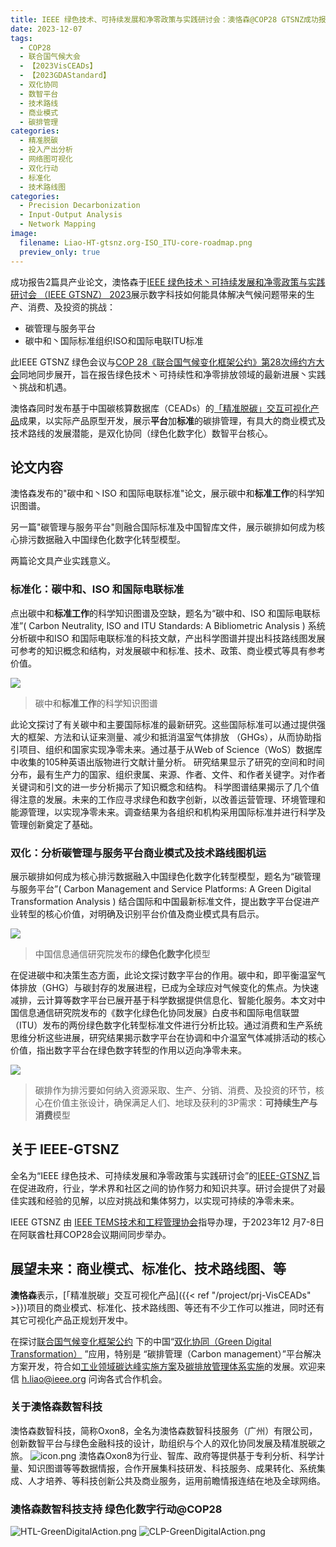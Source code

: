 ```yaml
---
title: IEEE 绿色技术、可持续发展和净零政策与实践研讨会：澳恪森@COP28 GTSNZ成功报告2篇产业论文
date: 2023-12-07
tags:
  - COP28
  - 联合国气候大会
  - 【2023VisCEADs】
  - 【2023GDAStandard】
  - 双化协同
  - 数智平台
  - 技术路线
  - 商业模式
  - 碳排管理
categories:
  - 精准脱碳
  - 投入产出分析
  - 网络图可视化
  - 双化行动
  - 标准化
  - 技术路线图
categories:
  - Precision Decarbonization
  - Input-Output Analysis
  - Network Mapping
image:
  filename: Liao-HT-gtsnz.org-ISO_ITU-core-roadmap.png
  preview_only: true
---
```

成功报告2篇具产业论文，澳恪森于[IEEE 绿色技术丶可持续发展和净零政策与实践研讨会 （IEEE GTSNZ） 2023](https://gtsnz.org/)展示数字科技如何能具体解决气候问题带来的生产、消费、及投资的挑战：

* 碳管理与服务平台
* 碳中和丶国际标准组织ISO和国际电联ITU标准

此IEEE GTSNZ 绿色会议与[COP 28《联合国气候变化框架公约》第28次缔约方大会](https://www.mee.gov.cn/xxgk/hjyw/202311/t20231101_1044710.shtml)同地同步展开，旨在报告绿色技术丶可持续性和净零排放领域的最新进展丶实践丶挑战和机遇。

澳恪森同时发布基于中国碳核算数据库（CEADs）的[「精准脱碳」交互可视化产品](./project/prj-VisCEADs)成果，以实际产品原型开发，展示**平台**加**标准**的碳排管理，有具大的商业模式及技术路线的发展潜能，是双化协同（绿色化数字化）数智平台核心。

<!--more-->

## 论文内容

澳恪森发布的"碳中和丶ISO 和国际电联标准"论文，展示碳中和**标准工作**的科学知识图谱。

另一篇"碳管理与服务平台"则融合国际标准及中国智库文件，展示碳排如何成为核心排污数据融入中国绿色化数字化转型模型。

两篇论文具产业实践意义。

### 标准化：碳中和、ISO 和国际电联标准

点出碳中和**标准工作**的科学知识图谱及空缺，题名为“碳中和、ISO 和国际电联标准”( Carbon Neutrality, ISO and ITU Standards: A Bibliometric Analysis ) 系统分析碳中和ISO 和国际电联标准的科技文献，产出科学图谱并提出科技路线图发展可参考的知识概念和结构，对发展碳中和标准、技术、政策、商业模式等具有参考价值。

![](Liao-HT-gtsnz.org-ISO_ITU-core-roadmap.png)
> 碳中和**标准工作**的科学知识图谱

此论文探讨了有关碳中和主要国际标准的最新研究。这些国际标准可以通过提供强大的框架、方法和认证来测量、减少和抵消温室气体排放 （GHGs），从而协助指引项目、组织和国家实现净零未来。通过基于从Web of Science（WoS）数据库中收集的105种英语出版物进行文献计量分析。 研究结果显示了研究的空间和时间分布，最有生产力的国家、组织隶属、来源、作者、文件、和作者关键字。对作者关键词和引文的进一步分析揭示了知识概念和结构。 科学图谱结果揭示了几个值得注意的发展。未来的工作应寻求绿色和数字创新，以改善运营管理、环境管理和能源管理，以实现净零未来。调查结果为各组织和机构采用国际标准并进行科学及管理创新奠定了基础。


### 双化：分析碳管理与服务平台商业模式及技术路线图机运

展示碳排如何成为核心排污数据融入中国绿色化数字化转型模型，题名为“碳管理与服务平台”( Carbon Management and Service Platforms: A Green Digital Transformation Analysis ) 结合国际和中国最新标准文件，提出数字平台促进产业转型的核心价值，对明确及识别平台价值及商业模式具有启示。

![](Liao-HT-gtsnz.org-Carbon_Management_Platforms_CAICT_Dual_Model.jpg)
> 中国信息通信研究院发布的**绿色化数字化**模型


在促进碳中和决策生态方面，此论文探讨数字平台的作用。碳中和，即平衡温室气体排放（GHG）与碳封存的发展进程，已成为全球应对气候变化的焦点。为快速减排，云计算等数字平台已展开基于科学数据提供信息化、智能化服务。本文对中国信息通信研究院发布的《数字化绿色化协同发展》白皮书和国际电信联盟（ITU）发布的两份绿色数字化转型标准文件进行分析比较。通过消费和生产系统思维分析这些进展，研究结果揭示数字平台在协调和中介温室气体减排活动的核心价值，指出数字平台在绿色数字转型的作用以迈向净零未来。


![](Liao-HT-gtsnz.org-Carbon_Management_Platforms_core_conceptual_map.jpg)
> 碳排作为排污要如何纳入资源采取、生产、分销、消费、及投资的环节，核心在价值主张设计，确保满足人们、地球及获利的3P需求：**可持续生产与消费**模型

## 关于 IEEE-GTSNZ 
全名为“IEEE 绿色技术、可持续发展和净零政策与实践研讨会”的[IEEE-GTSNZ  ](https://gtsnz.org/)旨在促进政府，行业，学术界和社区之间的协作努力和知识共享。研讨会提供了对最佳实践和经验的见解，以应对挑战和集体努力，以实现可持续的净零未来。   

IEEE GTSNZ 由 [IEEE TEMS技术和工程管理协会](https://www.ieee-tems.org)指导办理，于2023年12 月7-8日在阿联酋杜拜COP28会议期间同步举办。

## 展望未来：商业模式、标准化、技术路线图、等

**澳恪森**表示，[「精准脱碳」交互可视化产品]({{< ref "/project/prj-VisCEADs" >}})项目的商业模式、标准化、技术路线图、等还有不少工作可以推进，同时还有其它可视化产品正规划开发中。

在探讨[联合国气候变化框架公约](https://unfccc.int/sites/default/files/convchin.pdf)
下的中国“[双化协同（Green Digital Transformation）](https://m.gmw.cn/2023-02/26/content_1303295710.htm)
”应用，特别是 “碳排管理（Carbon management）”平台解决方案开发，符合如[工业领域碳达峰实施方案](https://www.gov.cn/gongbao/content/2022/content_5717004.htm)及[碳排放管理体系实施](http://bzh.scjgj.beijing.gov.cn/bzh/apifile/file/2021/20210325/f4451779-29b3-491d-ac72-cfe29b5f53b2.PDF)的发展。欢迎来信 h.liao@ieee.org 问询各式合作机会。


### 关于澳恪森数智科技
澳恪森数智科技，简称Oxon8，全名为澳恪森数智科技服务（广州）有限公司，创新数智平台与绿色金融科技的设计，助组织与个人的双化协同发展及精准脱碳之旅。
![icon.png](icon.png)
澳恪森Oxon8为行业、智库、政府等提供基于专利分析、科学计量、知识图谱等等数据情报，合作开展集科技研发、科技服务、成果转化、系统集成、人才培养、等科技创新公共及商业服务，运用前瞻情报连结在地及全球网络。

### 澳恪森数智科技支持 绿色化数字行动@COP28

![HTL-GreenDigitalAction.png](HTL-GreenDigitalAction.png)
![CLP-GreenDigitalAction.png](CLP-GreenDigitalAction.png)


